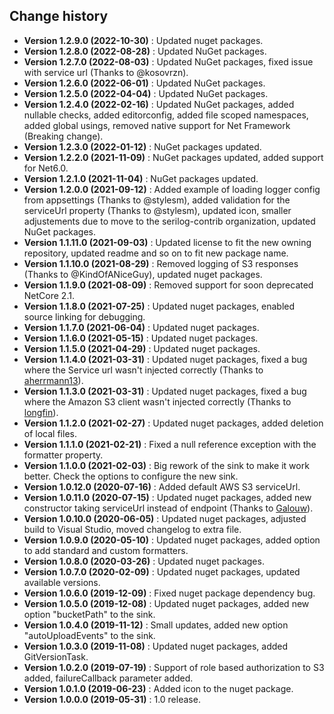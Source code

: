 Change history
--------------

* **Version 1.2.9.0 (2022-10-30)** : Updated nuget packages.
* **Version 1.2.8.0 (2022-08-28)** : Updated NuGet packages.
* **Version 1.2.7.0 (2022-08-03)** : Updated NuGet packages, fixed issue with service url (Thanks to @kosovrzn).
* **Version 1.2.6.0 (2022-06-01)** : Updated NuGet packages.
* **Version 1.2.5.0 (2022-04-04)** : Updated NuGet packages.
* **Version 1.2.4.0 (2022-02-16)** : Updated NuGet packages, added nullable checks, added editorconfig, added file scoped namespaces, added global usings, removed native support for Net Framework (Breaking change).
* **Version 1.2.3.0 (2022-01-12)** : NuGet packages updated.
* **Version 1.2.2.0 (2021-11-09)** : NuGet packages updated, added support for Net6.0.
* **Version 1.2.1.0 (2021-11-04)** : NuGet packages updated.
* **Version 1.2.0.0 (2021-09-12)** : Added example of loading logger config from appsettings (Thanks to @stylesm), added validation for the serviceUrl property (Thanks to @stylesm), updated icon, smaller adjustements due to move to the serilog-contrib organization, updated NuGet packages.
* **Version 1.1.11.0 (2021-09-03)** : Updated license to fit the new owning repository, updated readme and so on to fit new package name.
* **Version 1.1.10.0 (2021-08-29)** : Removed logging of S3 responses (Thanks to @KindOfANiceGuy), updated nuget packages.
* **Version 1.1.9.0 (2021-08-09)** : Removed support for soon deprecated NetCore 2.1.
* **Version 1.1.8.0 (2021-07-25)** : Updated nuget packages, enabled source linking for debugging.
* **Version 1.1.7.0 (2021-06-04)** : Updated nuget packages.
* **Version 1.1.6.0 (2021-05-15)** : Updated nuget packages.
* **Version 1.1.5.0 (2021-04-29)** : Updated nuget packages.
* **Version 1.1.4.0 (2021-03-31)** : Updated nuget packages, fixed a bug where the Service url wasn't injected correctly (Thanks to [aherrmann13](https://github.com/aherrmann13)).
* **Version 1.1.3.0 (2021-03-31)** : Updated nuget packages, fixed a bug where the Amazon S3 client wasn't injected correctly (Thanks to [longfin](https://github.com/longfin)).
* **Version 1.1.2.0 (2021-02-27)** : Updated nuget packages, added deletion of local files.
* **Version 1.1.1.0 (2021-02-21)** : Fixed a null reference exception with the formatter property.
* **Version 1.1.0.0 (2021-02-03)** : Big rework of the sink to make it work better. Check the options to configure the new sink.
* **Version 1.0.12.0 (2020-07-16)** : Added default AWS S3 serviceUrl.
* **Version 1.0.11.0 (2020-07-15)** : Updated nuget packages, added new constructor taking serviceUrl instead of endpoint (Thanks to [Galouw](https://github.com/Galouw)).
* **Version 1.0.10.0 (2020-06-05)** : Updated nuget packages, adjusted build to Visual Studio, moved changelog to extra file.
* **Version 1.0.9.0 (2020-05-10)** : Updated nuget packages, added option to add standard and custom formatters.
* **Version 1.0.8.0 (2020-03-26)** : Updated nuget packages.
* **Version 1.0.7.0 (2020-02-09)** : Updated nuget packages, updated available versions.
* **Version 1.0.6.0 (2019-12-09)** : Fixed nuget package dependency bug.
* **Version 1.0.5.0 (2019-12-08)** : Updated nuget packages, added new option "bucketPath" to the sink.
* **Version 1.0.4.0 (2019-11-12)** : Small updates, added new option "autoUploadEvents" to the sink.
* **Version 1.0.3.0 (2019-11-08)** : Updated nuget packages, added GitVersionTask.
* **Version 1.0.2.0 (2019-07-19)** : Support of role based authorization to S3 added, failureCallback parameter added.
* **Version 1.0.1.0 (2019-06-23)** : Added icon to the nuget package.
* **Version 1.0.0.0 (2019-05-31)** : 1.0 release.